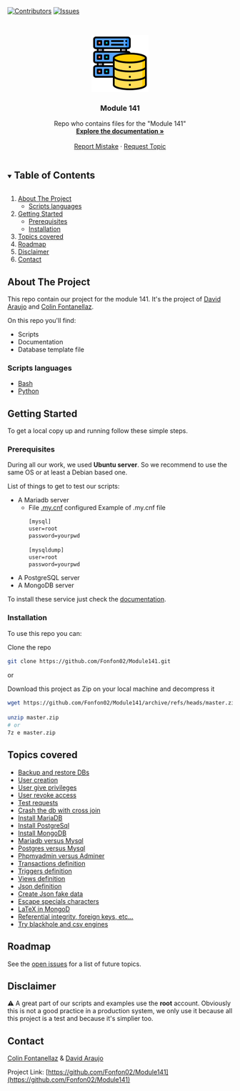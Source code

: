 <!--
*** README file based on this template: https://github.com/othneildrew/Best-README-Template
-->



<!-- PROJECT SHIELDS -->
<!--
*** I'm using markdown "reference style" links for readability.
*** Reference links are enclosed in brackets [ ] instead of parentheses ( ).
*** See the bottom of this document for the declaration of the reference variables
*** for contributors-url, forks-url, etc. This is an optional, concise syntax you may use.
*** https://www.markdownguide.org/basic-syntax/#reference-style-links
-->
[![Contributors][contributors-shield]][contributors-url]
[![Issues][issues-shield]][issues-url]



<!-- PROJECT LOGO -->
<br />
<p align="center">
  <a href="https://github.com/Fonfon02/Module141">
    <img src="pictures/logo.png" alt="Logo" width="128" height="128">
  </a>

  <h3 align="center">Module 141</h3>

  <p align="center">
    Repo who contains files for the "Module 141"
    <br />
    <a href="https://github.com/Fonfon02/Module141/blob/master/documentation.md"><strong>Explore the documentation »</strong></a>
    <br />
    <br />
    <a href="https://github.com/Fonfon02/Module141/issues">Report Mistake</a>
    ·
    <a href="https://github.com/Fonfon02/Module141/issues">Request Topic</a>
  </p>
</p>



<!-- TABLE OF CONTENTS -->
<details open="open">
  <summary><h2 style="display: inline-block">Table of Contents</h2></summary>
  <ol>
    <li>
      <a href="#about-the-project">About The Project</a>
      <ul>
        <li><a href="#scripts-languages">Scripts languages</li>
      </ul>
    </li>
    <li>
      <a href="#getting-started">Getting Started</a>
      <ul>
        <li><a href="#prerequisites">Prerequisites</a></li>
        <li><a href="#installation">Installation</a></li>
      </ul>
    </li>
    <li><a href="#topics-covered">Topics covered</a></li>
    <li><a href="#roadmap">Roadmap</a></li>
    <li><a href="#disclaimer">Disclaimer</a></li>
    <li><a href="#contact">Contact</a></li>
  </ol>
</details>



<!-- ABOUT THE PROJECT -->
## About The Project

This repo contain our project for the module 141. It's the project of [David Araujo](https://github.com/divad1701) and [Colin Fontanellaz](https://github.com/Fonfon02).

On this repo you'll find:
  - Scripts
  - Documentation
  - Database template file



### Scripts languages

* [Bash](https://www.gnu.org/software/bash/)
* [Python](https://www.python.org)



<!-- GETTING STARTED -->
## Getting Started

To get a local copy up and running follow these simple steps.

### Prerequisites

During all our work, we used **Ubuntu server**. So we recommend to use the same OS or at least a Debian based one.

List of things to get to test our scripts:
  - A Mariadb server
    - File [.my.cnf](https://www.tecmint.com/connect-to-mysql-without-root-password/) configured
      Example of .my.cnf file
      ```
      [mysql]
      user=root
      password=yourpwd
  
      [mysqldump]
      user=root
      password=yourpwd
      ```
  - A PostgreSQL server
  - A MongoDB server

  To install these service just check the [documentation](documentation.md#install-mariadb).

### Installation

To use this repo you can:

Clone the repo
   ```bash
   git clone https://github.com/Fonfon02/Module141.git
   ```

or

Download this project as Zip on your local machine and decompress it
   ```bash
   wget https://github.com/Fonfon02/Module141/archive/refs/heads/master.zip

   unzip master.zip
   # or
   7z e master.zip
   ```



<!-- Topics covered -->
## Topics covered
- [Backup and restore DBs](scripts/backup_restore.sh)
- [User creation](scripts/user_privileges.sh)
- [User give privileges](scripts/user_privileges.sh)
- [User revoke access](scripts/user_privileges.sh)
- [Test requests]()
- [Crash the db with cross join]()
- [Install MariaDB](documentation.md#install-mariadb)
- [Install PostgreSql](documentation.md#install-postgresql)
- [Install MongoDB](documentation.md#install-mongodb)
- [Mariadb versus Mysql](documentation.md#mariadb-vs-mysql)
- [Postgres versus Mysql](documentation.md#postgresql-vs-mysql)
- [Phpmyadmin versus Adminer](documentation.md#phpmyadmin-vs-adminer)
- [Transactions definition](documentation.md#transactions)
- [Triggers definition](documentation.md#triggers)
- [Views definition](documentation.md#views)
- [Json definition](documentation.md#json)
- [Create Json fake data](documentation.md#generate-random-json)
- [Escape specials characters](documentation.md#escape-specials-characters-in-json)
- [LaTeX in MongoD](documentation.md#insert-latex-in-mongodb-database)
- [Referential integrity, foreign keys, etc...](documentation.md#referential-integrity)
- [Try blackhole and csv engines](documentation.md#change-the-engines-table-or-set-it-at-the-creation)



<!-- ROADMAP -->
## Roadmap

See the [open issues](https://github.com/Fonfon02/Module141/issues) for a list of future topics.



<!-- DISCLAIMER -->
## Disclaimer

:warning: A great part of our scripts and examples use the **root** account. Obviously this is not a good practice in a production system, we only use it because all this project is a test and because it's simplier too.



<!-- CONTACT -->
## Contact

[Colin Fontanellaz](https://github.com/Fonfon02) & [David Araujo](https://github.com/divad1701)

Project Link: [https://github.com/Fonfon02/Module141](https://github.com/Fonfon02/Module141)



<!-- MARKDOWN LINKS & IMAGES -->

<!-- https://www.markdownguide.org/basic-syntax/#reference-style-links -->
<!-- https://www.markdownguide.org/basic-syntax/#reference-style-links -->
<!-- Logo Author -->
<!-- https://www.flaticon.com/authors/phatplus -->
[contributors-shield]: https://img.shields.io/github/contributors/Fonfon02/Module141.svg?style=for-the-badge
[contributors-url]: https://github.com/Fonfon02/Module141/graphs/contributors
[issues-shield]: https://img.shields.io/github/issues/Fonfon02/Module141.svg?style=for-the-badge
[issues-url]: https://github.com/Fonfon02/Module141/issues
